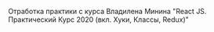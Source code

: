 Отработка практики с курса Владилена Минина "React JS. Практический Курс 2020 (вкл. Хуки, Классы, Redux)"
